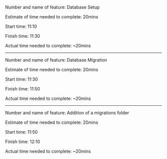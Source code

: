 Number and name of feature: Database Setup

Estimate of time needed to complete: 20mins

Start time: 11:10

Finish time: 11:30

Actual time needed to complete: ~20mins

---

Number and name of feature: Database Migration

Estimate of time needed to complete: 20mins

Start time: 11:30

Finish time: 11:50

Actual time needed to complete: ~20mins

---

Number and name of feature: Addition of a migrations folder

Estimate of time needed to complete: 20mins

Start time: 11:50

Finish time: 12:10

Actual time needed to complete: ~20mins